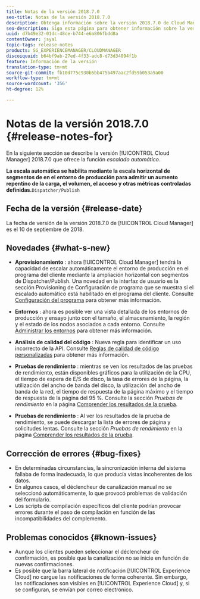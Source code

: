 ```yaml
---
title: Notas de la versión 2018.7.0
seo-title: Notas de la versión 2018.7.0
description: Obtenga información sobre la versión 2018.7.0 de Cloud Manager
seo-description: Siga esta página para obtener información sobre la versión 2018.7.0 de Cloud Manager.
uuid: d7b49e32-01dc-48ce-b744-e6a806fbdd8a
contentOwner: jsyal
topic-tags: release-notes
products: SG_EXPERIENCEMANAGER/CLOUDMANAGER
discoiquuid: b64bf9ab-27ed-4f33-adc8-d73d34094f1b
feature: Información de la versión
translation-type: tm+mt
source-git-commit: fb10d775c930b5bb475b497aac2fd59b053a9a00
workflow-type: tm+mt
source-wordcount: '356'
ht-degree: 12%

---
```



# Notas de la versión 2018.7.0 {#release-notes-for}

En la siguiente sección se describe la versión [!UICONTROL Cloud Manager] 2018.7.0 que ofrece la función *escalado automático*.

**La escala automática se habilita mediante la escala horizontal de segmentos de en el entorno de producción para admitir un aumento repentino de la carga, el volumen, el acceso y otras métricas controladas definidas.**`Dispatcher/Publish`

## Fecha de la versión {#release-date}

La fecha de versión de la versión 2018.7.0 de [!UICONTROL Cloud Manager] es el 10 de septiembre de 2018.

## Novedades {#what-s-new}

* **Aprovisionamiento** : ahora  [!UICONTROL Cloud Manager] tendrá la capacidad de escalar automáticamente el entorno de producción en el programa del cliente mediante la ampliación horizontal con segmentos de Dispatcher/Publish. Una novedad en la interfaz de usuario es la sección Provisioning de Configuración de programa que se muestra si el escalado automático está habilitado en el programa del cliente. Consulte [Configuración del programa](setting-up-program.md) para obtener más información.

* **Entornos** : ahora es posible ver una vista detallada de los entornos de producción y ensayo junto con el tamaño, el almacenamiento, la región y el estado de los nodos asociados a cada entorno. Consulte [Administrar los entornos](manage-your-environment.md) para obtener más información.

* **Análisis de calidad del código** : Nueva regla para identificar un uso incorrecto de la API. Consulte [Reglas de calidad de código personalizadas](custom-code-quality-rules.md) para obtener más información.

* **Pruebas de rendimiento** : mientras se ven los resultados de las pruebas de rendimiento, están disponibles gráficos para la utilización de la CPU, el tiempo de espera de E/S de disco, la tasa de errores de la página, la utilización del ancho de banda del disco, la utilización del ancho de banda de la red, el tiempo de respuesta de la página máximo y el tiempo de respuesta de la página del 95 %. Consulte la sección *Pruebas de rendimiento* en la página [Comprender los resultados de la prueba](understand-your-test-results.md).

* **Pruebas de rendimiento** : Al ver los resultados de la prueba de rendimiento, se puede descargar la lista de errores de página y solicitudes lentas. Consulte la sección *Pruebas de rendimiento* en la página [Comprender los resultados de la prueba](understand-your-test-results.md).

## Corrección de errores {#bug-fixes}

* En determinadas circunstancias, la sincronización interna del sistema fallaba de forma inadecuada, lo que producía vistas incoherentes de los datos.
* En algunos casos, el déclencheur de canalización manual no se seleccionó automáticamente, lo que provocó problemas de validación del formulario.
* Los scripts de compilación específicos del cliente podrían provocar errores durante el paso de compilación en función de las incompatibilidades del complemento.

## Problemas conocidos {#known-issues}

* Aunque los clientes pueden seleccionar el déclencheur de confirmación, es posible que la canalización no se inicie en función de nuevas confirmaciones.
* Es posible que la barra lateral de notificación [!UICONTROL Experience Cloud] no cargue las notificaciones de forma coherente. Sin embargo, las notificaciones son visibles en [!UICONTROL Experience Cloud] y, si se configuran, se envían por correo electrónico.

